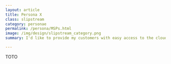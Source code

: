 ```yaml
---
layout: article
title: Persona X
class: slipstream
category: personae
permalink: /persona/MSPs.html
image: /img/design/slipstream_category.png
summary: I'd like to provide my customers with easy access to the cloud. How can SlipStream help me?

---
```


TOTO